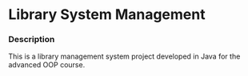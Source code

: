 # Library System Management


### Description

This is a library management system project developed in Java for the advanced OOP course.
